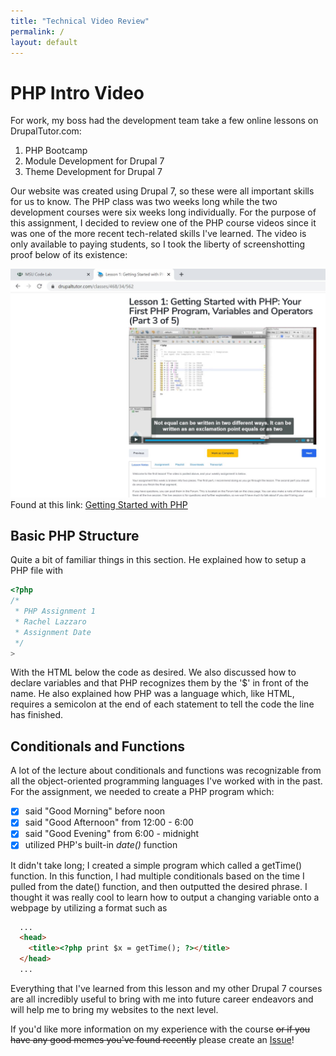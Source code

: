 ```yaml
---
title: "Technical Video Review"
permalink: /
layout: default
---
```


# PHP Intro Video

For work, my boss had the development team take a few online lessons on DrupalTutor.com:
1. PHP Bootcamp
2. Module Development for Drupal 7
3. Theme Development for Drupal 7 

Our website was created using Drupal 7, so these were all important skills for us to know. The PHP class was two weeks long while the two development courses were six weeks long individually. For the purpose of this assignment, I decided to review one of the PHP course videos since it was one of the more recent tech-related skills I've learned. The video is only available to paying students, so I took the liberty of screenshotting proof below of its existence:

![Screenshot of DruaplTutor video](video-proof.JPG "PHP Video")
Found at this link: [Getting Started with PHP](https://www.drupaltutor.com/classes/468/34/562)

## Basic PHP Structure
Quite a bit of familiar things in this section. He explained how to setup a PHP file with 

``` php
<?php
/* 
 * PHP Assignment 1
 * Rachel Lazzaro
 * Assignment Date
 */
>
```

With the HTML below the code as desired. We also discussed how to declare variables and that PHP recognizes them by the '$' in front of the name. He also explained how PHP was a language which, like HTML, requires a semicolon at the end of each statement to tell the code the line has finished.

## Conditionals and Functions
A lot of the lecture about conditionals and functions was recognizable from all the object-oriented programming languages I've worked with in the past. For the assignment, we needed to create a PHP program which:

- [x] said "Good Morning" before noon
- [x] said "Good Afternoon" from 12:00 - 6:00
- [x]  said "Good Evening" from 6:00 - midnight
- [x]  utilized PHP's built-in *date()* function

It didn't take long; I created a simple program which called a getTime() function. In this function, I had multiple conditionals based on the time I pulled from the date() function, and then outputted the desired phrase. I thought it was really cool to learn how to output a changing variable onto a webpage by utilizing a format such as

``` html
  ...
  <head>
    <title><?php print $x = getTime(); ?></title>
  </head>
  ...
```
Everything that I've learned from this lesson and my other Drupal 7 courses are all incredibly useful to bring with me into future career endeavors and will help me to bring my websites to the next level.

If you'd like more information on my experience with the course ~~or if you have any good memes you've found recently~~ please create an [Issue](https://github.com/lazzaror/MI-449-misc-markdown/issues)!
